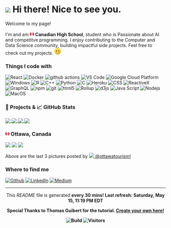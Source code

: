 <h1><img src="https://emojis.slackmojis.com/emojis/images/1531849430/4246/blob-sunglasses.gif?1531849430" width="30"/> Hi there! Nice to see you.</h1>

<p>Welcome to my page! </br></br> I'm  and am <img src='./Images/canada.svg' width="13"/> <b>Canadian High School</b>, 
student who is Passionate about AI and competitve programming. I enjoy contributing to the Computer and Data Science community, building impactful side projects. 
Feel free to check out my projects. <img src='./Images/smile.svg' width="21"/> </p>

<h3>Things I code with</h3>

<p>
  <img alt="React" src="https://img.shields.io/badge/-React-45b8d8?style=flat-square&logo=react&logoColor=white" />
  <img alt="Docker" src="https://img.shields.io/badge/-Docker-46a2f1?style=flat-square&logo=docker&logoColor=white" />
  <img alt="github actions" src="https://img.shields.io/badge/-Github_Actions-2088FF?style=flat-square&logo=github-actions&logoColor=white" />
  <img alt="VS Code" src="https://img.shields.io/badge/-VS_Code-007ACC?style=flat-square&logo=visual-studio-code&logoColor=white" /> 
  <img alt="Google Cloud Platform" src="https://img.shields.io/badge/-Google_Cloud_Platform-1a73e8?style=flat-square&logo=google-cloud&logoColor=white" />
  <img alt="Windows" src="https://img.shields.io/badge/-Windows-0078D6?style=flat-square&logo=windows&logoColor=white" />
  <img alt="R" src="https://img.shields.io/badge/-R-276DC3?style=flat-square&logo=r&logoColor=white" />
  <img alt="C++" src="https://img.shields.io/badge/-C++-00599C?style=flat-square&logo=c%2B%2B&logoColor=white" />
  <img alt="Python" src="https://img.shields.io/badge/-Python-3776AB?style=flat-square&logo=python&logoColor=white" />
  <img alt="C" src="https://img.shields.io/badge/-C-5849BE?style=flat-square&logo=c&logoColor=white" />
  <img alt="Heroku" src="https://img.shields.io/badge/-Heroku-430098?style=flat-square&logo=heroku&logoColor=white" />
  <img alt="CSS" src="https://img.shields.io/badge/-CSS-764ABC?style=flat-square&logo=CSS3&logoColor=white" />
  <img alt="ReactiveX" src="https://img.shields.io/badge/-RxJs-B7178C?style=flat-square&logo=reactivex&logoColor=white" />
  <img alt="GraphQL" src="https://img.shields.io/badge/-GraphQL-E10098?style=flat-square&logo=graphql&logoColor=white" />
  <img alt="npm" src="https://img.shields.io/badge/-NPM-CB3837?style=flat-square&logo=npm&logoColor=white" />
  <img alt="git" src="https://img.shields.io/badge/-Git-F05032?style=flat-square&logo=git&logoColor=white" />
  <img alt="html5" src="https://img.shields.io/badge/-HTML5-E34F26?style=flat-square&logo=html5&logoColor=white" />
  <img alt="Rollup" src="https://img.shields.io/badge/-Rollup-EC4A3F?style=flat-square&logo=rollup.js&logoColor=white" />
  <img alt="d3js" src="https://img.shields.io/badge/-D3.js-F9A03C?style=flat-square&logo=d3.js&logoColor=white" />
  <img alt="Java Script" src="https://img.shields.io/badge/-Java_Script-F7DF1E?style=flat-square&logo=javascript&logoColor=white" />
  <img alt="Nodejs" src="https://img.shields.io/badge/-Nodejs-43853d?style=flat-square&logo=Node.js&logoColor=white" />
  <img alt="MacOS" src="https://img.shields.io/badge/-MacOS-000000?style=flat-square&logo=MacOS&logoColor=white" />
</p>

<h3>🎁 Projects & 📈 GitHub Stats</h3>

<a href="https://github.com/EricKarpovits/">
  <img align="center" src="https://github-readme-stats.vercel.app/api/top-langs/?username=EricKarpovits&html&title_color=ffffff&text_color=c9cacc&icon_color=2bbc8a&bg_color=1d1f21" />
</a>

<a href="https://github.com/EricKarpovits/">
  <img align="center" src="https://github-readme-stats.vercel.app/api?username=EricKarpovits&hide=issues&show_icons=true&line_height=27&count_private=true&title_color=ffffff&text_color=c9cacc&icon_color=2bbc8a&bg_color=1d1f21" />
</a>

<a href="https://github.com/EricKarpovits/Big-Data-Challenge-2020-2021">
  <img align="center" src="https://github-readme-stats.vercel.app/api/pin/?username=EricKarpovits&repo=Big-Data-Challenge-2020-2021&title_color=ffffff&text_color=c9cacc&icon_color=2bbc8a&bg_color=1d1f21" />
</a>

<a href="https://github.com/EricKarpovits/Graphical-Sorting-Tool">
  <img align="center" src="https://github-readme-stats.vercel.app/api/pin/?username=EricKarpovits&repo=Sorting-Visualizer-Tool&title_color=ffffff&text_color=c9cacc&icon_color=2bbc8a&bg_color=1d1f21" />
</a>

<h3> <img src='./Images/canada.svg' width="13"/> Ottawa, Canada</h3>
<p><img width="200" src="https:&#x2F;&#x2F;www.picuki.com&#x2F;hosted-by-instagram&#x2F;url&#x3D;https%3A%7C%7C%7C%7Cscontent-lga3-2.cdninstagram.com%7C%7Cv%7C%7Ct51.2885-15%7C%7Csh0.08%7C%7Ce35%7C%7Cc0.128.1080.1080a%7C%7Cs640x640%7C%7C187110780_1851208955053443_2876359330352634447_n.jpg%3Ftp%3D1%26_nc_ht%3Dscontent-lga3-2.cdninstagram.com%26_nc_cat%3D103%26_nc_ohc%3D7eC1S-KetCIAX-6B_j_%26edm%3DABfd0MgBAAAA%26ccb%3D7-4%26oh%3D656314dee56f9c1d0e16da7508089e40%26oe%3D60C55FEC%26_nc_sid%3D7bff83" /> <img width="200" src="https:&#x2F;&#x2F;www.picuki.com&#x2F;hosted-by-instagram&#x2F;url&#x3D;https%3A%7C%7C%7C%7Cscontent-lga3-2.cdninstagram.com%7C%7Cv%7C%7Ct51.2885-15%7C%7Csh0.08%7C%7Ce35%7C%7Cc148.0.827.827a%7C%7Cs640x640%7C%7C185273936_153073310119837_9031683007402528683_n.jpg%3Ftp%3D1%26_nc_ht%3Dscontent-lga3-2.cdninstagram.com%26_nc_cat%3D101%26_nc_ohc%3DBxbFmcp6_k4AX_AqOUS%26edm%3DABfd0MgBAAAA%26ccb%3D7-4%26oh%3D791ad89abd02cbce1d17d3d72160b7d1%26oe%3D60C54554%26_nc_sid%3D7bff83" /> <img width="200" src="https:&#x2F;&#x2F;www.picuki.com&#x2F;hosted-by-instagram&#x2F;url&#x3D;https%3A%7C%7C%7C%7Cscontent-lga3-2.cdninstagram.com%7C%7Cv%7C%7Ct51.2885-15%7C%7Csh0.08%7C%7Ce35%7C%7Cc0.163.1440.1440a%7C%7Cs640x640%7C%7C185076453_1542924259248721_658252865457550311_n.jpg%3Ftp%3D1%26_nc_ht%3Dscontent-lga3-2.cdninstagram.com%26_nc_cat%3D101%26_nc_ohc%3DTbTv6WkzCQ0AX8-YyEE%26edm%3DABfd0MgBAAAA%26ccb%3D7-4%26oh%3Dc47c67be1f65b226945235da2b1826ca%26oe%3D60C670F7%26_nc_sid%3D7bff83" /></p>
<p>Above are the last 3 pictures posted by <a href="https://www.instagram.com/ottawatourism/" target="_blank"><img src="https://upload.wikimedia.org/wikipedia/commons/thumb/e/e7/Instagram_logo_2016.svg/1024px-Instagram_logo_2016.svg.png" width="20"/> @ottawatourism!</a><br/></p>
<h3>Where to find me</h3>
<p><a href="https://github.com/erickarpovits" target="_blank"><img alt="Github" src="https://img.shields.io/badge/GitHub-%2312100E.svg?&style=for-the-badge&logo=Github&logoColor=white" /></a> <a href="https://www.linkedin.com/in/eric-karpovits/" target="_blank"><img alt="LinkedIn" src="https://img.shields.io/badge/linkedin-%230077B5.svg?&style=for-the-badge&logo=linkedin&logoColor=white" /></a> <a href="https://medium.com/@erickarpovits" target="_blank"><img alt="Medium" src="https://img.shields.io/badge/medium-%2312100E.svg?&style=for-the-badge&logo=medium&logoColor=white" /></a>
</p>

------------
<p align="center">This <i>README</i> file is generated <b>every 30 mins!<b/> Last refresh: Saturday, May 15, 11:19 PM EDT</p>
<p align="center">Special Thanks to Thomas Guibert for the tutorial. <a href="https://medium.com/@th.guibert/how-to-create-a-self-updating-readme-md-for-your-github-profile-f8b05744ca91">Create your own here!</a></p>
<p align="center"> <img alt="Build" src="https://img.shields.io/github/workflow/status/erickarpovits/erickarpovits/README%20build" /> <img alt="Visitors" src="https://visitor-badge.glitch.me/badge?page_id=erickarpovits" /> </p>
